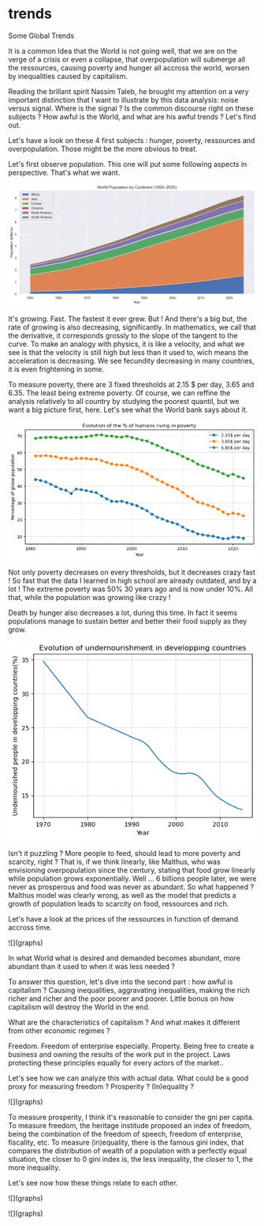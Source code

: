 # trends
Some Global Trends


It is a common Idea that the World is not going well, that we are on the verge of a crisis or even a collapse, that overpopulation will submerge all the ressources, causing poverty and hunger all accross the world, worsen by inequalities caused by capitalism. 

Reading the brillant spirit Nassim Taleb, he brought my attention on a very important distinction that I want to illustrate by this data analysis: noise versus signal. Where is the signal ? Is the common discourse right on these subjects ? How awful is the World, and what are his awful trends ? Let's find out.

Let's have a look on these 4 first subjects : hunger, poverty, ressources and overpopulation. Those might be the more obvious to treat. 

Let's first observe population. This one will put some following aspects in perspective. That's what we want. 

![population](graphs\population.png)

It's growing. Fast. The fastest it ever grew. But ! And there's a big but, the rate of growing is also decreasing, significantly. In mathematics, we call that the derivative, it corresponds grossly to the slope of the tangent to the curve. To make an analogy with physics, it is like a velocity, and what we see is that the velocity is still high but less than it used to, wich means the acceleration is decreasing. We see fecundity decreasing in many countries, it is even frightening in some. 

To measure poverty, there are 3 fixed thresholds at 2.15 $ per day, 3.65 and 6.35. The least being extreme poverty. Of course, we can reffine the analysis relatively to all country by studying the poorest quantil, but we want a big picture first, here. Let's see what the World bank says about it.

![poverty](graphs\poverty.png)

Not only poverty decreases on every thresholds, but it decreases crazy fast ! So fast that the data I learned in high school are already outdated, and by a lot ! The extreme poverty was 50% 30 years ago and is now under 10%. All that, while the population was growing like crazy !

Death by hunger also decreases a lot, during this time. In fact it seems populations manage to sustain better and better their food supply as they grow.

![undernourishment](graphs\undernourishment.png)

Isn't it puzzling ? More people to feed, should lead to more poverty and scarcity, right ? That is, if we think linearly, like Malthus, who was envisioning overpopulation since the century, stating that food grow linearly while population grows exponentially. Well ... 6 billions people later, we were never as prosperous and food was never as abundant. So what happened ? Malthus model was clearly wrong, as well as the model that predicts a growth of population leads to scarcity on food, ressources and rich.  

Let's have a look at the prices of the ressources in function of demand accross time. 

![](graphs\)

In what World what is desired and demanded becomes abundant, more abundant than it used to when it was less needed ? 

To answer this question, let's dive into the second part : how awful is capitalism ? Causing inequalities, aggravating inequalities, making the rich richer and richer and the poor poorer and poorer. Little bonus on how capitalism will destroy the World in the end. 

What are the characteristics of capitalism ? And what makes it different from other economic regimes ? 

Freedom. Freedom of enterprise especially. 
Property. Being free to create a business and owning the results of the work put in the project. 
Laws protecting these principles equally for every actors of the market..



Let's see how we can analyze this with actual data. What could be a good proxy for measuring freedom ? Prosperity ? (In)equality ?

![](graphs\)


To measure prosperity, I think it's reasonable to consider the gni per capita. To measure freedom, the heritage institude proposed an index of freedom, being the combination of the freedom of speech, freedom of enterprise, fiscality, etc. To measure (in)equality, there is the famous gini index, that compares the distribution of wealth of a population with a perfectly equal situation, the closer to 0 gini index is, the less inequality, the closer to 1, the more inequality. 

Let's see now how these things relate to each other. 

![](graphs\)


![](graphs\)


